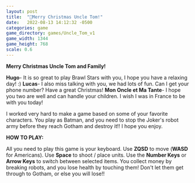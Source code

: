 ```yaml
---
layout: post
title:  "🎄Merry Christmas Uncle Tom!"
date:   2022-08-13 14:12:32 -0500
categories: game
game_directory: games/Uncle_Tom_v1
game_width: 1344
game_height: 768
scale: 0.6
---
```


**Merry Christmas Uncle Tom and Family!**

**Hugo**- It is so great to play Brawl Stars with you, I hope you have a relaxing day! :)
**Lucas**- I also miss talking with you, we had lots of fun. Can I get your phone number? Have a great Christmas! 
**Mon Oncle et Ma Tante**- I hope you two are well and can handle your children. I wish I was in France to be with you today!


I worked very hard to make a game based on some of your favorite characters. You play as Batman, and you need to stop the Joker's robot army before they reach Gotham and destroy it!! I hope you enjoy.


**HOW TO PLAY:**

All you need to play this game is your keyboard. Use **ZQSD** to move (**WASD** for Americans). Use **Space** to shoot / place units. Use the **Number Keys** or **Arrow Keys** to switch between selected items. You collect money by breaking robots, and you lose health by touching them! Don't let them get through to Gotham, or else you will lose!!

